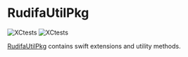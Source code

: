 # RudifaUtilPkg &nbsp; &nbsp;

![XCtests](https://github.com/rudifa/RudifaUtilPkg/workflows/build_and_test/badge.svg)
![XCtests](https://github.com/rudifa/RudifaUtilPkg/workflows/build_jazzy_docs/badge.svg)

[RudifaUtilPkg](https://rudifa.github.io/RudifaUtilPkg/) contains swift extensions and utility methods.

